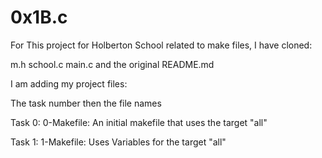 # 0x1B.c
For This project for Holberton School related to make files, I have cloned:

m.h school.c main.c and the original README.md

I am adding my project files:

The task number then the file names

Task 0: 0-Makefile:  An initial makefile that uses the target "all"

Task 1: 1-Makefile:  Uses Variables for the target "all"
